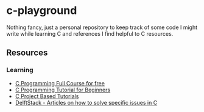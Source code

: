 # c-playground

Nothing fancy, just a personal repository to keep track of some code
I might write while learning C and references I find helpful to C resources.

## Resources

### Learning

- [C Programming Full Course for free](https://www.youtube.com/watch?v=87SH2Cn0s9A)
- [C Programming Tutorial for Beginners](https://www.youtube.com/watch?v=KJgsSFOSQv0)
- [C Project Based Tutorials](https://github.com/SWPFlow/C-Project-Based-Tutorials)
- [DelftStack - Articles on how to solve specific issues in C](https://www.delftstack.com/howto/c/)
